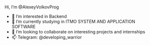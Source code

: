  Hi, I’m @AlexeyVolkovProg
- 👀 I’m interested in Backend
- 🌱 I’m currently studying in ITMO SYSTEM AND APPLICATION SOFTWARE
- 💞️ I’m looking to collaborate on interesting projects and internships
- 📫 Telegram: @developing_warrior
 

<!---
AlexeyVolkovProg/AlexeyVolkovProg is a ✨ special ✨ repository because its `README.md` (this file) appears on your GitHub profile.
You can click the Preview link to take a look at your changes.
--->
